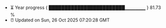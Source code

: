 - ⏳ Year progress { ████████████████████████▁▁▁▁▁▁ } 81.73 %
- ⏰ Updated on Sun, 26 Oct 2025 07:20:28 GMT

